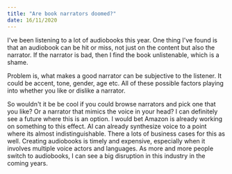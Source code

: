 ```yaml
---
title: "Are book narrators doomed?"
date: 16/11/2020
---
```

I've been listening to a lot of audiobooks this year. One thing I've found is that an audiobook can be hit or miss, not just on the content but also the narrator. If the narrator is bad, then I find the book unlistenable, which is a shame.

Problem is, what makes a good narrator can be subjective to the listener. It could be accent, tone, gender, age etc. All of these possible factors playing into whether you like or dislike a narrator.

So wouldn't it be be cool if you could browse narrators and pick one that you like? Or a narrator that mimics the voice in your head? I can definitely see a future where this is an option. I would bet Amazon is already working on something to this effect. AI can already synthesize voice to a point where its almost indistinguishable. There a lots of business cases for this as well. Creating audiobooks is timely and expensive, especially when it involves multiple voice actors and languages. As more and more people switch to audiobooks, I can see a big disruption in this industry in the coming years.